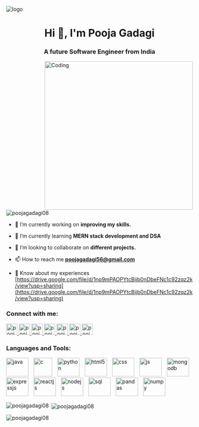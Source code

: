 

<!--
**PoojaGadagi08/PoojaGadagi08** is a ✨ _special_ ✨ repository because its `README.md` (this file) appears on your GitHub profile.

Here are some ideas to get you started:

- 🔭 I’m currently working on ...
- 🌱 I’m currently learning ...
- 👯 I’m looking to collaborate on ...
- 🤔 I’m looking for help with ...
- 💬 Ask me about ...
- 📫 How to reach me: ...
- 😄 Pronouns: ...
- ⚡ Fun fact: ...
-->
![logo](https://github.com/PoojaGadagi08/PoojaGadagi08/blob/main/Banner.png)
<h1 align="center">Hi 👋, I'm Pooja Gadagi</h1>
<h3 align="center">A future Software Engineer from India</h3>

<img align="right" alt="Coding" width="400" src="https://media.tenor.com/S59bPkT0pqcAAAAC/programming.gif">

<p align="left"> <img src="https://komarev.com/ghpvc/?username=poojagadagi08&label=Profile%20views&color=0e75b6&style=flat" alt="poojagadagi08" /> </p>

- 🔭 I’m currently working on **improving my skills.**

- 🌱 I’m currently learning **MERN stack development and DSA**

- 👯 I’m looking to collaborate on **different projects.**

- 📫 How to reach me **poojagadagi56@gmail.com**

- 📄 Know about my experiences [https://drive.google.com/file/d/1np9mPAOPYtcBijb0nDbeFNc1c92zqz2k/view?usp=sharing](https://drive.google.com/file/d/1np9mPAOPYtcBijb0nDbeFNc1c92zqz2k/view?usp=sharing)




<h3 align="left">Connect with me:</h3>
<p align="left">
  <a href="https://www.linkedin.com/in/pooja-gadagi-070a53234/" target="blank">
    <img src="https://img.freepik.com/premium-vector/linkedin-icon_488108-5.jpg" alt="pooja gadagi" height="30" width="30" />
  </a>

  <a href="https://leetcode.com/PoojawitGadagi/" target="blank">
    <img src="https://user-images.githubusercontent.com/36547915/97088991-45da5d00-1652-11eb-900f-80d106540f4f.png" alt="poojawitgadagi" height="30" width="30" />
  </a>

  <a href="https://auth.geeksforgeeks.org/user/poojagawuip" target="blank">
    <img src="https://encrypted-tbn0.gstatic.com/images?q=tbn:ANd9GcQ63Lka2INTuX2AgOlZxhBcPerR79c0yCjRqq7-vysaQg&s" alt="poojagawuip" height="30" width="30" />
  </a>

  <a href="https://www.codingninjas.com/studio/profile/PoojaGadagi" target="blank">
    <img src="https://encrypted-tbn0.gstatic.com/images?q=tbn:ANd9GcQSDs_CDI47jBRj08sSFmhpfoVsuRvlrJdEfKEjOSLml2RXRwkMtjUREWvjMdE6ldzlNXM&usqp=CAU" alt="poojagadagi" height="30" width="30" />
  </a>

  <a href="https://www.codechef.com/users/poojagadagi" target="blank">
    <img src="https://cdn-1.webcatalog.io/catalog/codechef/codechef-icon-filled-256.png?v=1675596522631" alt="poojagadagi" height="30" width="30" />
  </a>

  <a href="https://www.hackerrank.com/poojagadagi56" target="blank">
    <img src="https://encrypted-tbn0.gstatic.com/images?q=tbn:ANd9GcRSFUJrnycvbJGpCTWHyX7MGz7-sZmqdxkBFtccO8zaPpk0X-hiaTwVfvtvzFWLdFRf-X0&usqp=CAU" alt="poojagadagi56" height="30" width="30" />
  </a>

  <a href="https://codeforces.com/profile/Pooja1210" target="blank">
    <img src="https://repository-images.githubusercontent.com/390296311/0f6c1240-462e-47ff-870d-e2d0ebb181f1" alt="pooja1210" height="30" width="30" />
  </a>
</p>



<h3 align="left">Languages and Tools:</h3>

 
<p align="left">
  
  <img src="https://encrypted-tbn0.gstatic.com/images?q=tbn:ANd9GcQ_oaByC-Co543x0fFkKrYHdLJjLlLAmo01FJMtGdvM5znuXEuqBBQS-MWo5XE3MDXq73E&usqp=CAU" alt="java" width="60" height="50" style="margin-right: 10px;" />
  
  <img src="https://encrypted-tbn0.gstatic.com/images?q=tbn:ANd9GcQfdfSEraHy2fUpEqOOUmlVS6jPVl1calMOmA&usqp=CAU" alt="c" width="50" height="50" style="margin-right: 10px;" />
  
  
  <img src="https://encrypted-tbn0.gstatic.com/images?q=tbn:ANd9GcQMnon6kiEMiXi6TaLnB_Vbhwq8wZ2Gtq3q8w&usqp=CAU" alt="python" width="60" height="50" style="margin-right: 10px;" />
  
  <img src="https://encrypted-tbn0.gstatic.com/images?q=tbn:ANd9GcREQI4cmxzQkYiA4OBsXZwvX1pe-6-abjnZFlalQ6hEYDRxZIAZYvKCMg2qKhwT3vB7H1I&usqp=CAU" alt="html5" width="60" height="50" style="margin-right: 10px;" />
  
  <img src="https://encrypted-tbn0.gstatic.com/images?q=tbn:ANd9GcRihXU8PH96OIWZ9RrD1-alJOeIOuv4yc2jH6CLmHyCJuuxg6vK-Xn05tXIrN4g0YhVM7U&usqp=CAU" alt="css" width="60" height="50" style="margin-right: 10px;" />
  
  <img src="https://encrypted-tbn0.gstatic.com/images?q=tbn:ANd9GcTlhLpV7c7ZlQ69IaQrygUzN62Q4kB9dgOiyGaVQV_uglXLZ7DtWKuLBGvrpovgah7RNfo&usqp=CAU" alt="js" width="60" height="50" style="margin-right: 10px;" />
  
  <img src="https://encrypted-tbn0.gstatic.com/images?q=tbn:ANd9GcT5Q9gBO5DT_m7HkiB68QLHOZ5PnMn7eF4VXWmQ2qYwJ0eS3fw2U6asdk8w3gtAgrqAU6A&usqp=CAU" alt="mongodb" width="60" height="50" style="margin-right: 10px;" />
  
  <img src="https://encrypted-tbn0.gstatic.com/images?q=tbn:ANd9GcTygY7kQn-j3LLZ5PmeWRzyhM5svL_4-D8pLF4VaYoOq4H1TBsfv_jGItQLPF69SMGsfTE&usqp=CAU" alt="expressjs" width="60" height="50" style="margin-right: 10px;" />
  
  <img src="https://encrypted-tbn0.gstatic.com/images?q=tbn:ANd9GcRDBuYOUKdplkOEM12vulx6qSEUUf8aXrZY1Aj3dqhlQczcxrhWN-mqDw2-jYydBhltxfc&usqp=CAU" alt="reactjs" width="60" height="50" style="margin-right: 10px;" />
  
  <img src="https://encrypted-tbn0.gstatic.com/images?q=tbn:ANd9GcQ-4pfKIJr3Jwr6pATjFm53gvk81MWR2ZhYeU8xTMMsikI55Zt_oUYP9UTn5B_qtAxiJHU&usqp=CAU" alt="nodejs" width="60" height="50" style="margin-right: 10px;" />
  
  <img src="https://encrypted-tbn0.gstatic.com/images?q=tbn:ANd9GcQYUw8bMOMP72TeeQOS4R_fovesLkVA8DUN62bP-QnXwG9CQLW0GMuJjxY5h1t65UfDgLQ&usqp=CAU" alt="sql" width="60" height="50" style="margin-right: 10px;" />
  
  <img src="https://encrypted-tbn0.gstatic.com/images?q=tbn:ANd9GcQ7WFrtuiMSuluLFVCkH5IqQRO-n9oHa3NPB3POzi0Tpj2Mw7KWTbF9ctfZvYVYeD2u0ts&usqp=CAU" alt="pandas" width="60" height="50" style="margin-right: 10px;" />
  
  <img src="https://encrypted-tbn0.gstatic.com/images?q=tbn:ANd9GcQkX54_8TzFQvnJRNzwhgrAQnJDHRW_OVioTm_IOgKExo5Gp3zrHfXNklAaYh8TcBXsWo0&usqp=CAU" alt="numpy" width="60" height="50" style="margin-right: 10px;" />
</p>

 
<p><img align="left" src="https://github-readme-stats.vercel.app/api/top-langs?username=poojagadagi08&show_icons=true&locale=en&layout=compact" alt="poojagadagi08" /></p>

<p>&nbsp;<img align="center" src="https://github-readme-stats.vercel.app/api?username=poojagadagi08&show_icons=true&locale=en" alt="poojagadagi08" /></p>

<p><img align="center" src="https://github-readme-streak-stats.herokuapp.com/?user=poojagadagi08&" alt="poojagadagi08" /></p>
